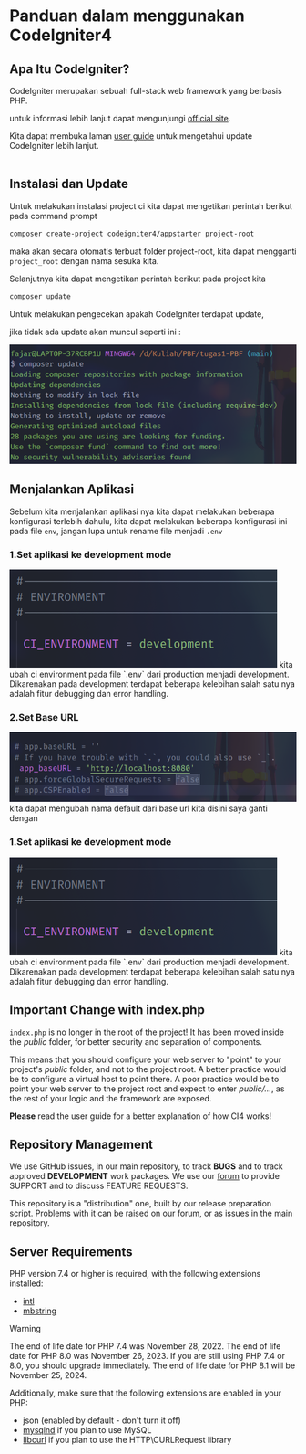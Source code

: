 # Panduan dalam menggunakan CodeIgniter4

## Apa Itu CodeIgniter?

CodeIgniter merupakan sebuah full-stack web framework yang berbasis PHP.

untuk informasi lebih lanjut dapat mengunjungi [official site](https://codeigniter.com).

Kita dapat membuka laman [user guide](https://codeigniter.com/user_guide/)
untuk mengetahui update CodeIgniter lebih lanjut.
<br><br>

## Instalasi dan Update
Untuk melakukan instalasi project ci kita dapat mengetikan perintah berikut pada command prompt
```bash
composer create-project codeigniter4/appstarter project-root
```
maka akan secara otomatis terbuat folder project-root, kita dapat mengganti `project_root` dengan nama sesuka kita.

Selanjutnya kita dapat mengetikan perintah berikut pada project kita
```bash
composer update
```
Untuk melakukan pengecekan apakah CodeIgniter terdapat update, 

jika tidak ada update akan muncul seperti ini :

<img src="public/images/composer-update.png">

## Menjalankan Aplikasi
Sebelum kita menjalankan aplikasi nya kita dapat melakukan beberapa konfigurasi terlebih dahulu, kita dapat melakukan beberapa konfigurasi ini pada file `env`,
jangan lupa untuk rename file menjadi `.env` 

### 1.Set aplikasi ke development mode
<img src="public/images/ci-environment.png">
kita ubah ci environment pada file `.env` dari production menjadi development.
Dikarenakan pada development terdapat beberapa kelebihan salah satu nya adalah fitur debugging dan error handling.

### 2.Set Base URL
<img src="public/images/BaseURL.png">
kita dapat mengubah nama default dari base url kita disini saya ganti dengan 


### 1.Set aplikasi ke development mode
<img src="public/images/ci-environment.png">
kita ubah ci environment pada file `.env` dari production menjadi development.
Dikarenakan pada development terdapat beberapa kelebihan salah satu nya adalah fitur debugging dan error handling.


## Important Change with index.php

`index.php` is no longer in the root of the project! It has been moved inside the *public* folder,
for better security and separation of components.

This means that you should configure your web server to "point" to your project's *public* folder, and
not to the project root. A better practice would be to configure a virtual host to point there. A poor practice would be to point your web server to the project root and expect to enter *public/...*, as the rest of your logic and the
framework are exposed.

**Please** read the user guide for a better explanation of how CI4 works!

## Repository Management

We use GitHub issues, in our main repository, to track **BUGS** and to track approved **DEVELOPMENT** work packages.
We use our [forum](http://forum.codeigniter.com) to provide SUPPORT and to discuss
FEATURE REQUESTS.

This repository is a "distribution" one, built by our release preparation script.
Problems with it can be raised on our forum, or as issues in the main repository.

## Server Requirements

PHP version 7.4 or higher is required, with the following extensions installed:

- [intl](http://php.net/manual/en/intl.requirements.php)
- [mbstring](http://php.net/manual/en/mbstring.installation.php)

> [!WARNING]
> The end of life date for PHP 7.4 was November 28, 2022.
> The end of life date for PHP 8.0 was November 26, 2023.
> If you are still using PHP 7.4 or 8.0, you should upgrade immediately.
> The end of life date for PHP 8.1 will be November 25, 2024.

Additionally, make sure that the following extensions are enabled in your PHP:

- json (enabled by default - don't turn it off)
- [mysqlnd](http://php.net/manual/en/mysqlnd.install.php) if you plan to use MySQL
- [libcurl](http://php.net/manual/en/curl.requirements.php) if you plan to use the HTTP\CURLRequest library
